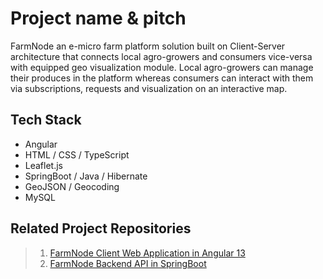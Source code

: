 # Project name & pitch

FarmNode an e-micro farm platform solution built on Client-Server architecture that connects local agro-growers and consumers vice-versa with equipped geo visualization module. Local agro-growers can manage their produces in the platform whereas consumers can interact with them via subscriptions, requests and visualization on an interactive map.

## Tech Stack

* Angular
* HTML / CSS / TypeScript
* Leaflet.js
* SpringBoot / Java / Hibernate
* GeoJSON / Geocoding
* MySQL

## Related Project Repositories

> 1. [FarmNode Client Web Application in Angular 13](https://github.com/jabshalomchris/farmnode-client)
> 1. [FarmNode Backend API in SpringBoot](https://github.com/jabshalomchris/farmnode-backend)
